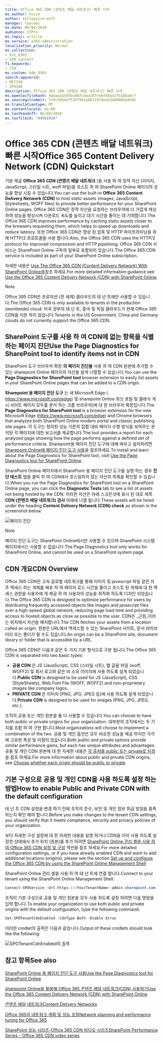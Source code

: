 ```yaml
---
title: Office 365 CDN (콘텐츠 배달 네트워크) 빠른 시작
ms.author: kvice
author: kelleyvice-msft
manager: laurawi
ms.date: 06/04/2020
audience: ITPro
ms.topic: article
ms.service: o365-administration
localization_priority: Normal
ms.collection:
- Ent_O365
- SPO_Content
f1.keywords:
- CSH
ms.custom: Adm_O365
search.appverid:
- MET150
- SPO160
description: Office 365 CDN (콘텐츠 배달 네트워크) 빠른 시작
ms.openlocfilehash: 4abaaa5545bc807c4da297c66fd9ad1fb188adc7
ms.sourcegitcommit: 576c3dbdef535f952a861197dea5348908da9504
ms.translationtype: MT
ms.contentlocale: ko-KR
ms.lasthandoff: 06/09/2020
ms.locfileid: "44561928"
---
```

# <a name="office-365-content-delivery-network-cdn-quickstart"></a><span data-ttu-id="03a51-103">Office 365 CDN (콘텐츠 배달 네트워크) 빠른 시작</span><span class="sxs-lookup"><span data-stu-id="03a51-103">Office 365 Content Delivery Network (CDN) Quickstart</span></span>

<span data-ttu-id="03a51-104">기본 제공 **Office 365 CDN (콘텐츠 배달 네트워크** )을 사용 하 여 정적 자산 (이미지, JavaScript, 스타일 시트, woff 파일)을 호스트 하 여 SharePoint Online 페이지의 성능을 향상 시킬 수 있습니다.</span><span class="sxs-lookup"><span data-stu-id="03a51-104">You can use the built-in **Office 365 Content Delivery Network (CDN)** to host static assets (images, JavaScript, Stylesheets, WOFF files) to provide better performance for your SharePoint Online pages.</span></span> <span data-ttu-id="03a51-105">Office 365 CDN은 정적 자산을 요청하는 브라우저에 더 가깝게 캐싱하여 성능을 향상시켜 다운로드 속도를 높이고 대기 시간을 줄이는 데 기여합니다.</span><span class="sxs-lookup"><span data-stu-id="03a51-105">The Office 365 CDN improves performance by caching static assets closer to the browsers requesting them, which helps to speed up downloads and reduce latency.</span></span> <span data-ttu-id="03a51-106">또한 Office 365 CDN은 향상 된 압축 및 HTTP 파이프라이닝을 위해 HTTP/2 프로토콜을 사용 합니다.</span><span class="sxs-lookup"><span data-stu-id="03a51-106">Also, the Office 365 CDN uses the HTTP/2 protocol for improved compression and HTTP pipelining.</span></span> <span data-ttu-id="03a51-107">Office 365 CDN 서비스는 SharePoint Online 구독의 일부로 포함되어 있습니다.</span><span class="sxs-lookup"><span data-stu-id="03a51-107">The Office 365 CDN service is included as part of your SharePoint Online subscription.</span></span>

<span data-ttu-id="03a51-108">자세한 내용은 [Use The Office 365 CDN (Content Delivery Network) With SharePoint Online을](use-office-365-cdn-with-spo.md)참조 하세요.</span><span class="sxs-lookup"><span data-stu-id="03a51-108">For more detailed information guidance see [Use the Office 365 Content Delivery Network (CDN) with SharePoint Online](use-office-365-cdn-with-spo.md).</span></span>

>[!NOTE]
><span data-ttu-id="03a51-109">Office 365 CDN은 프로덕션 (전 세계) 클라우드의 테 넌 트에만 사용할 수 있습니다.</span><span class="sxs-lookup"><span data-stu-id="03a51-109">The Office 365 CDN is only available to tenants in the production (worldwide) cloud.</span></span> <span data-ttu-id="03a51-110">미국 정부의 테 넌 트, 중국 및 독일 클라우드가 현재 Office 365 CDN을 지원 하지 않습니다.</span><span class="sxs-lookup"><span data-stu-id="03a51-110">Tenants in the US Government, China and Germany clouds do not currently support the Office 365 CDN.</span></span>

## <a name="use-the-page-diagnostics-for-sharepoint-tool-to-identify-items-not-in-cdn"></a><span data-ttu-id="03a51-111">SharePoint 도구를 사용 하 여 CDN에 없는 항목을 식별 하는 페이지 진단</span><span class="sxs-lookup"><span data-stu-id="03a51-111">Use the Page Diagnostics for SharePoint tool to identify items not in CDN</span></span>

<span data-ttu-id="03a51-112">SharePoint 도구 브라우저 확장 **의 페이지 진단을** 사용 하 여 CDN 원본에 추가할 수 있는 sharepoint Online 페이지의 자산을 쉽게 나열할 수 있습니다.</span><span class="sxs-lookup"><span data-stu-id="03a51-112">You can use the **Page Diagnostics for SharePoint tool** browser extension to easily list assets in your SharePoint Online pages that can be added to a CDN origin.</span></span>

<span data-ttu-id="03a51-113">**Sharepoint 용 페이지 진단 도구** 는 새 Microsoft Edge ( https://www.microsoft.com/edge) 및 sharepoint Online 최신 포털 및 클래식 게시 사이트 페이지 모두를 분석 하는 크롬 브라우저)에 대 한 브라우저 확장입니다.</span><span class="sxs-lookup"><span data-stu-id="03a51-113">The **Page Diagnostics for SharePoint tool** is a browser extension for the new Microsoft Edge (https://www.microsoft.com/edge) and Chrome browsers that analyzes both SharePoint Online modern portal and classic publishing site pages.</span></span> <span data-ttu-id="03a51-114">이 도구는 정의된 성능 기준의 집합 대비 페이지 수행 방식을 보여주는 분석된 각 페이지에 대한 보고서를 제공합니다.</span><span class="sxs-lookup"><span data-stu-id="03a51-114">The tool provides a report for each analyzed page showing how the page performs against a defined set of performance criteria.</span></span> <span data-ttu-id="03a51-115">Sharepoint용 페이지 진단 도구에 대해 배우고 설치하려면[Sharepoint Online에 페이지 진단 도구 사용](https://aka.ms/perftool)을 참조하세요.</span><span class="sxs-lookup"><span data-stu-id="03a51-115">To install and learn about the Page Diagnostics for SharePoint tool, visit [Use the Page Diagnostics tool for SharePoint Online](https://aka.ms/perftool).</span></span>

<span data-ttu-id="03a51-116">SharePoint Online 페이지에서 SharePoint 용 페이지 진단 도구를 실행 하는 경우 **진단 테스트** 탭을 클릭 하 여 CDN에서 호스팅하지 않는 자산의 목록을 확인할 수 있습니다.</span><span class="sxs-lookup"><span data-stu-id="03a51-116">When you run the Page Diagnostics for SharePoint tool on a SharePoint Online page, you can click the **Diagnostic Tests** tab to see a list of assets not being hosted by the CDN.</span></span> <span data-ttu-id="03a51-117">이러한 자산은 아래 스크린샷에 표시 된 대로 제목 **CDN (콘텐츠 배달 네트워크) 검사** 아래에 나열 됩니다.</span><span class="sxs-lookup"><span data-stu-id="03a51-117">These assets will be listed under the heading **Content Delivery Network (CDN) check** as shown in the screenshot below.</span></span>

![페이지 진단](media/page-diagnostics-for-spo/pagediag-results-general.PNG)

>[!NOTE]
><span data-ttu-id="03a51-119">페이지 진단 도구는 SharePoint Online에서만 사용할 수 있으며 SharePoint 시스템 페이지에서는 사용할 수 없습니다.</span><span class="sxs-lookup"><span data-stu-id="03a51-119">The Page Diagnostics tool only works for SharePoint Online, and cannot be used on a SharePoint system page.</span></span>

## <a name="cdn-overview"></a><span data-ttu-id="03a51-120">CDN 개요</span><span class="sxs-lookup"><span data-stu-id="03a51-120">CDN Overview</span></span>

<span data-ttu-id="03a51-121">Office 365 CDN은 고속 글로벌 네트워크를 통해 이미지 및 javascript 파일 같은 자주 액세스 하는 개체를 배포 하 여 페이지 로드 시간을 줄이고 호스트 된 개체에 대 한 액세스 권한을 사용자에 게 제공 하 여 사용자의 성능을 최적화 하도록 디자인 되었습니다.</span><span class="sxs-lookup"><span data-stu-id="03a51-121">The Office 365 CDN is designed to optimize performance for users by distributing frequently accessed objects like images and javascript files over a high-speed global network, reducing page load time and providing access to hosted objects as close as possible to the user.</span></span> <span data-ttu-id="03a51-122">CDN은 _근원_이라는 위치에서 자산을 페치합니다.</span><span class="sxs-lookup"><span data-stu-id="03a51-122">The CDN fetches your assets from a location called an _origin_.</span></span> <span data-ttu-id="03a51-123">원본은 URL에서 액세스할 수 있는 SharePoint 사이트, 문서 라이브러리 또는 폴더가 될 수도 있습니다.</span><span class="sxs-lookup"><span data-stu-id="03a51-123">An origin can be a SharePoint site, document library or folder that is accessible by a URL.</span></span>

<span data-ttu-id="03a51-124">Office 365 CDN은 다음과 같은 두 가지 기본 형식으로 구분 됩니다.</span><span class="sxs-lookup"><span data-stu-id="03a51-124">The Office 365 CDN is separated into two basic types:</span></span>

- <span data-ttu-id="03a51-125">**공용 CDN** 은 JS (JavaScript), CSS (스타일 시트), 웹 글꼴 파일 (woff, WOFF2) 및 회사 로고와 같은 비 소유 이미지에 사용 하도록 설계 되었습니다.</span><span class="sxs-lookup"><span data-stu-id="03a51-125">**Public CDN** is designed to be used for JS (JavaScript), CSS (StyleSheets), Web Font File (WOFF, WOFF2) and non-proprietary images like company logos.</span></span>
- <span data-ttu-id="03a51-126">**PRIVATE CDN** 은 이미지 (PNG, JPG, JPEG 등)에 사용 하도록 설계 되었습니다.</span><span class="sxs-lookup"><span data-stu-id="03a51-126">**Private CDN** is designed to be used for images (PNG, JPG, JPEG, etc.).</span></span>

<span data-ttu-id="03a51-127">조직의 공용 또는 개인 원본을 둘 다 사용할 수 있습니다.</span><span class="sxs-lookup"><span data-stu-id="03a51-127">You can choose to have both public or private origins for your organization.</span></span> <span data-ttu-id="03a51-128">대부분의 조직에서는 두 가지를 조합 하 여 구현 합니다.</span><span class="sxs-lookup"><span data-stu-id="03a51-128">Most organizations will choose to implement a combination of the two.</span></span> <span data-ttu-id="03a51-129">공용 및 개인 옵션은 모두 비슷한 성능을 제공 하지만 각각에 고유한 특성 및 이점이 있습니다.</span><span class="sxs-lookup"><span data-stu-id="03a51-129">Both public and private options provide similar performance gains, but each has unique attributes and advantages.</span></span> <span data-ttu-id="03a51-130">공용 및 개인 CDN 원본에 대 한 자세한 내용은 [각 출처를 public 또는 private로 지정](use-office-365-cdn-with-spo.md#CDNOriginChoosePublicPrivate)을 참조 하세요.</span><span class="sxs-lookup"><span data-stu-id="03a51-130">For more information about public and private CDN origins, see [Choose whether each origin should be public or private](use-office-365-cdn-with-spo.md#CDNOriginChoosePublicPrivate).</span></span>

## <a name="how-to-enable-public-and-private-cdn-with-the-default-configuration"></a><span data-ttu-id="03a51-131">기본 구성으로 공용 및 개인 CDN을 사용 하도록 설정 하는 방법</span><span class="sxs-lookup"><span data-stu-id="03a51-131">How to enable Public and Private CDN with the default configuration</span></span>
<span data-ttu-id="03a51-132">테 넌 트 CDN 설정을 변경 하기 전에 조직의 준수, 보안 및 개인 정보 취급 방침을 충족 하는지 확인 해야 합니다.</span><span class="sxs-lookup"><span data-stu-id="03a51-132">Before you make changes to the tenant CDN settings, you should verify that it meets compliance, security and privacy policies of your organization.</span></span>

<span data-ttu-id="03a51-133">보다 자세한 구성 설정에 대 한 자세한 내용을 설명 하거나 CDN을 이미 사용 하도록 설정한 상태에서 추가 위치 (원본)를 추가 하려면 [SharePoint Online 관리 셸을 사용 하 여 Office 365 CDN 설정 및 구성](use-office-365-cdn-with-spo.md#set-up-and-configure-the-office-365-cdn-by-using-the-sharepoint-online-management-shell) 섹션을 참조 하세요.</span><span class="sxs-lookup"><span data-stu-id="03a51-133">For more detailed configuration settings, or if you have already enabled CDN and want to add additional locations (origins), please see the section [Set up and configure the Office 365 CDN by using the SharePoint Online Management Shell](use-office-365-cdn-with-spo.md#set-up-and-configure-the-office-365-cdn-by-using-the-sharepoint-online-management-shell)</span></span>

<span data-ttu-id="03a51-134">SharePoint Online 관리 셸을 사용 하 여 테 넌 트에 연결 합니다.</span><span class="sxs-lookup"><span data-stu-id="03a51-134">Connect to your tenant using the SharePoint Online Management Shell:</span></span>

```PowerShell
Connect-SPOService -Url https://<YourTenantName>-admin.sharepoint.com
```

<span data-ttu-id="03a51-135">조직이 기본 구성으로 공용 및 개인 원본을 모두 사용 하도록 설정 하려면 다음 명령을 입력 합니다.</span><span class="sxs-lookup"><span data-stu-id="03a51-135">To enable your organization to use both public and private origins with the default configuration, type the following command:</span></span>

```PowerShell
Set-SPOTenantCdnEnabled -CdnType Both -Enable $true
```

<span data-ttu-id="03a51-136">이러한 cmdlet의 출력은 다음과 같습니다.</span><span class="sxs-lookup"><span data-stu-id="03a51-136">Output of these cmdlets should look like the following:</span></span>

![SPOTenantCdnEnabled의 출력](media/O365-CDN/o365-cdn-enable-output.png)

## <a name="see-also"></a><span data-ttu-id="03a51-138">참고 항목</span><span class="sxs-lookup"><span data-stu-id="03a51-138">See also</span></span>

[<span data-ttu-id="03a51-139">SharePoint Online 용 페이지 진단 도구 사용</span><span class="sxs-lookup"><span data-stu-id="03a51-139">Use the Page Diagnostics tool for SharePoint Online</span></span>](https://aka.ms/perftool)

[<span data-ttu-id="03a51-140">sharepoint Online을 활용해 Office 365 콘텐츠 배달 네트워크(CDN) 사용하기</span><span class="sxs-lookup"><span data-stu-id="03a51-140">Use the Office 365 Content Delivery Network (CDN) with SharePoint Online</span></span>](use-office-365-cdn-with-spo.md)

[<span data-ttu-id="03a51-141">콘텐츠 배달 네트워크</span><span class="sxs-lookup"><span data-stu-id="03a51-141">Content Delivery Networks</span></span>](https://aka.ms/o365cdns)

[<span data-ttu-id="03a51-142">Office 365의 네트워크 계획 및 성능 조정</span><span class="sxs-lookup"><span data-stu-id="03a51-142">Network planning and performance tuning for Office 365</span></span>](https://aka.ms/tune)

[<span data-ttu-id="03a51-143">SharePoint 성능 시리즈-Office 365 CDN 비디오 시리즈</span><span class="sxs-lookup"><span data-stu-id="03a51-143">SharePoint Performance Series - Office 365 CDN video series</span></span>](https://www.youtube.com/playlist?list=PLR9nK3mnD-OWMfr1BA9mr5oCw2aJXw4WA)
